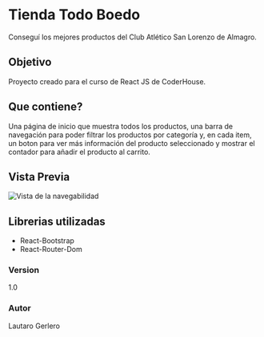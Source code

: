 # Tienda Todo Boedo
Conseguí los mejores productos del Club Atlético San Lorenzo de Almagro.

## Objetivo
Proyecto creado para el curso de React JS de CoderHouse.

## Que contiene?

Una página de inicio que muestra todos los productos, una barra de navegación para poder filtrar los productos por categoría y, en cada item, un boton para ver más información del producto seleccionado y mostrar el contador para añadir el producto al carrito.

## Vista Previa
![Vista de la navegabilidad](src/assets/navegabilidad2.gif)

## Librerias utilizadas

- React-Bootstrap
- React-Router-Dom

### Version

1.0

### Autor

Lautaro Gerlero

